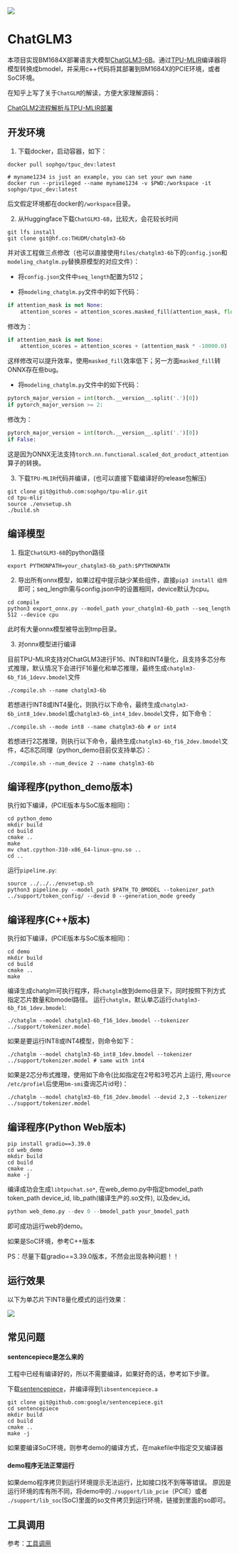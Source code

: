 ![](./assets/sophgo_chip.png)

# ChatGLM3

本项目实现BM1684X部署语言大模型[ChatGLM3-6B](https://huggingface.co/THUDM/chatglm3-6b)。通过[TPU-MLIR](https://github.com/sophgo/tpu-mlir)编译器将模型转换成bmodel，并采用c++代码将其部署到BM1684X的PCIE环境，或者SoC环境。


在知乎上写了关于`ChatGLM`的解读，方便大家理解源码：

[ChatGLM2流程解析与TPU-MLIR部署](https://zhuanlan.zhihu.com/p/641975976)


## 开发环境


1. 下载docker，启动容器，如下：

``` shell
docker pull sophgo/tpuc_dev:latest

# myname1234 is just an example, you can set your own name
docker run --privileged --name myname1234 -v $PWD:/workspace -it sophgo/tpuc_dev:latest
```
后文假定环境都在docker的`/workspace`目录。


2. 从Huggingface下载`ChatGLM3-6B`，比较大，会花较长时间

``` shell
git lfs install
git clone git@hf.co:THUDM/chatglm3-6b
```

并对该工程做三点修改（也可以直接使用`files/chatglm3-6b`下的`config.json`和`modeling_chatglm.py`替换原模型的对应文件）：
- 将`config.json`文件中`seq_length`配置为512；

- 将`modeling_chatglm.py`文件中的如下代码：

```python
if attention_mask is not None:
    attention_scores = attention_scores.masked_fill(attention_mask, float("-inf"))
```

修改为：

```python
if attention_mask is not None:
    attention_scores = attention_scores + (attention_mask * -10000.0)
```

这样修改可以提升效率，使用`masked_fill`效率低下；另一方面`masked_fill`转ONNX存在些bug。

- 将`modeling_chatglm.py`文件中的如下代码：

```python
pytorch_major_version = int(torch.__version__.split('.')[0])
if pytorch_major_version >= 2:
```

修改为：

```python
pytorch_major_version = int(torch.__version__.split('.')[0])
if False:
```

这是因为ONNX无法支持`torch.nn.functional.scaled_dot_product_attention`算子的转换。

3. 下载`TPU-MLIR`代码并编译，(也可以直接下载编译好的release包解压)

``` shell
git clone git@github.com:sophgo/tpu-mlir.git
cd tpu-mlir
source ./envsetup.sh
./build.sh
```

## 编译模型

1. 指定`ChatGLM3-6B`的python路径

``` shell
export PYTHONPATH=your_chatglm3-6b_path:$PYTHONPATH
```

2. 导出所有onnx模型，如果过程中提示缺少某些组件，直接`pip3 install 组件`即可；seq_length需与config.json中的设置相同，device默认为cpu。

``` shell
cd compile
python3 export_onnx.py --model_path your_chatglm3-6b_path --seq_length 512 --device cpu
```
此时有大量onnx模型被导出到tmp目录。

3. 对onnx模型进行编译

目前TPU-MLIR支持对ChatGLM3进行F16、INT8和INT4量化，且支持多芯分布式推理，默认情况下会进行F16量化和单芯推理，最终生成`chatglm3-6b_f16_1devv.bmodel`文件

```shell
./compile.sh --name chatglm3-6b
```

若想进行INT8或INT4量化，则执行以下命令，最终生成`chatglm3-6b_int8_1dev.bmodel`或`chatglm3-6b_int4_1dev.bmodel`文件，如下命令：

```shell
./compile.sh --mode int8 --name chatglm3-6b # or int4
```

若想进行2芯推理，则执行以下命令，最终生成`chatglm3-6b_f16_2dev.bmodel`文件，4芯8芯同理（python_demo目前仅支持单芯）：

```shell
./compile.sh --num_device 2 --name chatglm3-6b
```

## 编译程序(python_demo版本)

执行如下编译，(PCIE版本与SoC版本相同)：

```shell
cd python_demo
mkdir build
cd build
cmake ..
make
mv chat.cpython-310-x86_64-linux-gnu.so ..
cd ..
```

运行`pipeline.py`:
```shell
source ../../../envsetup.sh
python3 pipeline.py --model_path $PATH_TO_BMODEL --tokenizer_path ../support/token_config/ --devid 0 --generation_mode greedy
```

## 编译程序(C++版本)

执行如下编译，(PCIE版本与SoC版本相同)：

```shell
cd demo
mkdir build
cd build
cmake ..
make
```

编译生成chatglm可执行程序，将`chatglm`放到demo目录下，同时按照下列方式指定芯片数量和bmodel路径。
运行`chatglm`，默认单芯运行`chatglm3-6b_f16_1dev.bmodel`:
```shell
./chatglm --model chatglm3-6b_f16_1dev.bmodel --tokenizer ../support/tokenizer.model
```

如果是要运行INT8或INT4模型，则命令如下：
```shell
./chatglm --model chatglm3-6b_int8_1dev.bmodel --tokenizer ../support/tokenizer.model # same with int4
```

如果是2芯分布式推理，使用如下命令(比如指定在2号和3号芯片上运行, 用`source /etc/profiel`后使用`bm-smi`查询芯片id号)：
```shell
./chatglm --model chatglm3-6b_f16_2dev.bmodel --devid 2,3 --tokenizer ../support/tokenizer.model
```

## 编译程序(Python Web版本)

```shell
pip install gradio==3.39.0
cd web_demo
mkdir build
cd build
cmake ..
make -j
```

编译成功会生成`libtpuchat.so*`, 在web_demo.py中指定bmodel\_path token\_path device\_id, lib_path(编译生产的.so文件), 以及dev_id。
```python
python web_demo.py --dev 0 --bmodel_path your_bmodel_path
```
即可成功运行web的demo。

如果是SoC环境，参考C++版本

PS：尽量下载gradio==3.39.0版本，不然会出现各种问题！！

## 运行效果

以下为单芯片下INT8量化模式的运行效果：

![](./assets/chatglm.jpg)

## 常见问题

#### sentencepiece是怎么来的

工程中已经有编译好的，所以不需要编译，如果好奇的话，参考如下步骤。

下载[sentencepiece](https://github.com/google/sentencepiece)，并编译得到`libsentencepiece.a`

```shell
git clone git@github.com:google/sentencepiece.git
cd sentencepiece
mkdir build
cd build
cmake ..
make -j
```

如果要编译SoC环境，则参考demo的编译方式，在makefile中指定交叉编译器

#### demo程序无法正常运行

如果demo程序拷贝到运行环境提示无法运行，比如接口找不到等等错误。
原因是运行环境的库有所不同，将demo中的`./support/lib_pcie`（PCIE）或者 `./support/lib_soc`(SoC)里面的so文件拷贝到运行环境，链接到里面的so即可。


## 工具调用
参考：[工具调用](./tools_using/README.md)